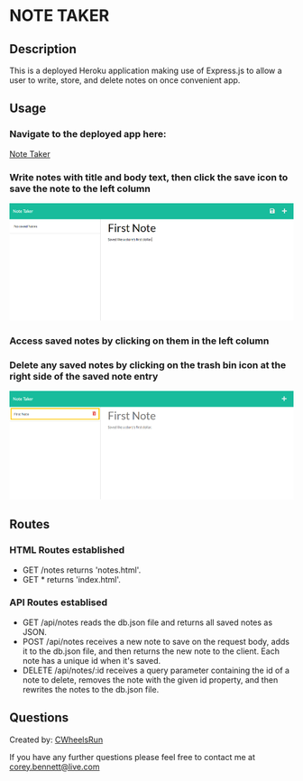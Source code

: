 # NOTE TAKER

## Description

This is a deployed Heroku application making use of Express.js to allow a user to write, store, and delete notes on once convenient app.

## Usage

### Navigate to the deployed app here:
[Note Taker](https://note-taker-on-wheels.herokuapp.com/)
### Write notes with title and body text, then click the save icon to save the note to the left column
![Screenshot](./images/notes1.png)
### Access saved notes by clicking on them in the left column
### Delete any saved notes by clicking on the trash bin icon at the right side of the saved note entry
![Screenshot](./images/notes2.png)

## Routes

### HTML Routes established
* GET /notes returns 'notes.html'.
* GET * returns 'index.html'.

### API Routes establised
* GET /api/notes reads the db.json file and returns all saved notes as JSON.
* POST /api/notes receives a new note to save on the request body, adds it to the db.json file, and then returns the new note to the client. Each note has a unique id when it's saved.
* DELETE /api/notes/:id receives a query parameter containing the id of a note to delete, removes the note with the given id property, and then rewrites the notes to the db.json file.

## Questions

Created by: [CWheelsRun](https://github.com/CWheelsRun)
  
If you have any further questions please feel free to contact me at [corey.bennett@live.com](corey.bennett@live.com)